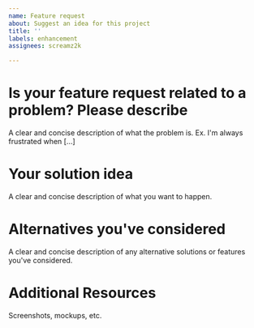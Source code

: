 ```yaml
---
name: Feature request
about: Suggest an idea for this project
title: ''
labels: enhancement
assignees: screamz2k

---
```


# Is your feature request related to a problem? Please describe
A clear and concise description of what the problem is. Ex. I'm always frustrated when [...]

# Your solution idea
A clear and concise description of what you want to happen.

# Alternatives you've considered
A clear and concise description of any alternative solutions or features you've considered.

# Additional Resources
Screenshots, mockups, etc.
